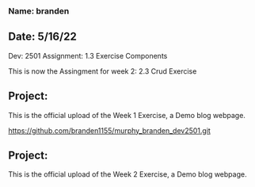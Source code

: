 ### Name: branden
## Date: 5/16/22
Dev: 2501
Assignment: 1.3 Exercise Components

This is now the Assingment for week 2: 2.3 Crud Exercise

## Project: 
This is the official upload of the Week 1 Exercise, a Demo blog webpage.

https://github.com/branden1155/murphy_branden_dev2501.git

## Project:
This is the official upload of the Week 2 Exercise, a Demo blog webpage.
